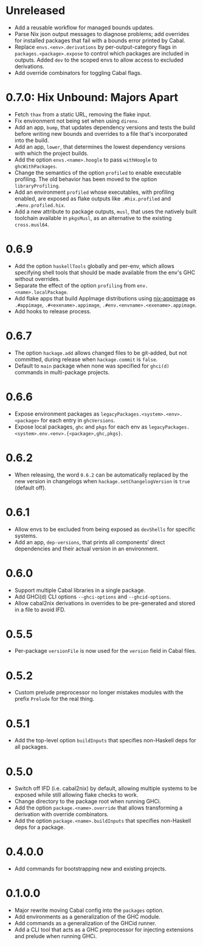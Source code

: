 # Unreleased

* Add a reusable workflow for managed bounds updates.
* Parse Nix json output messages to diagnose problems; add overrides for installed packages that fail with a bounds
  error printed by Cabal.
* Replace `envs.<env>.derivations` by per-output-category flags in `packages.<package>.expose` to control which packages
  are included in outputs.
  Added `dev` to the scoped envs to allow access to excluded derivations.
* Add override combinators for toggling Cabal flags.

# 0.7.0: Hix Unbound: Majors Apart

* Fetch `thax` from a static URL, removing the flake input.
* Fix environment not being set when using `direnv`.
* Add an app, `bump`, that updates dependency versions and tests the build before writing new bounds and overrides to
  a file that's incorporated into the build.
* Add an app, `lower`, that  determines the lowest dependency versions with which the project builds.
* Add the option `envs.<name>.hoogle` to pass `withHoogle` to `ghcWithPackages`.
* Change the semantics of the option `profiled` to enable executable profiling.
  The old behavior has been moved to the option `libraryProfiling`.
* Add an environment `profiled` whose executables, with profiling enabled, are exposed as flake outputs like
  `.#hix.profiled` and `.#env.profiled.hix`.
* Add a new attribute to package outputs, `musl`, that uses the natively built toolchain available in `pkgsMusl`, as an
  alternative to the existing `cross.musl64`.

# 0.6.9

* Add the option `haskellTools` globally and per-env, which allows specifying shell tools that should be made available
  from the env's GHC without overrides.
* Separate the effect of the option `profiling` from `env.<name>.localPackage`.
* Add flake apps that build AppImage distributions using [nix-appimage](https://github.com/ralismark/nix-appimage) as
  `.#appimage`, `.#<exename>.appimage`, `.#env.<envname>.<exename>.appimage`.
* Add hooks to release process.

# 0.6.7

* The option `hackage.add` allows changed files to be git-added, but not committed, during release when `hackage.commit`
  is `false`.
* Default to `main` package when none was specified for `ghci(d)` commands in multi-package projects.

# 0.6.6

* Expose environment packages as `legacyPackages.<system>.<env>.<package>` for each entry in `ghcVersions`.
* Expose local packages, `ghc` and `pkgs` for each env as `legacyPackages.<system>.env.<env>.{<package>,ghc,pkgs}`.

# 0.6.2

* When releasing, the word `0.6.2` can be automatically replaced by the new version in changelogs when
  `hackage.setChangelogVersion` is `true` (default off).

# 0.6.1

* Allow envs to be excluded from being exposed as `devShells` for specific systems.
* Add an app, `dep-versions`, that prints all components' direct dependencies and their actual version in an
  environment.

# 0.6.0

* Support multiple Cabal libraries in a single package.
* Add GHCi(d) CLI options `--ghci-options` and  `--ghcid-options`.
* Allow cabal2nix derivations in overrides to be pre-generated and stored in a file to avoid IFD.

# 0.5.5

* Per-package `versionFile` is now used for the `version` field in Cabal files.

# 0.5.2

* Custom prelude preprocessor no longer mistakes modules with the prefix `Prelude` for the real thing.

# 0.5.1

* Add the top-level option `buildInputs` that specifies non-Haskell deps for all packages.

# 0.5.0

* Switch off IFD (i.e. cabal2nix) by default, allowing multiple systems to be exposed while still allowing flake checks
  to work.
* Change directory to the package root when running GHCi.
* Add the option `package.<name>.override` that allows transforming a derivation with override combinators.
* Add the option `package.<name>.buildInputs` that specifies non-Haskell deps for a package.

# 0.4.0.0

* Add commands for bootstrapping new and existing projects.

# 0.1.0.0

* Major rewrite moving Cabal config into the `packages` option.
* Add environments as a generalization of the GHC module.
* Add commands as a generalization of the GHCid runner.
* Add a CLI tool that acts as a GHC preprocessor for injecting extensions and prelude when running GHCi.
